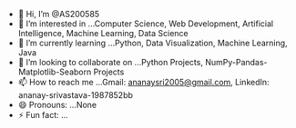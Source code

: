- 👋 Hi, I’m @AS200585
- 👀 I’m interested in ...Computer Science, Web Development, Artificial Intelligence, Machine Learning, Data Science
- 🌱 I’m currently learning ...Python, Data Visualization, Machine Learning, Java
- 💞️ I’m looking to collaborate on ...Python Projects, NumPy-Pandas-Matplotlib-Seaborn Projects
- 📫 How to reach me ...Gmail: ananaysri2005@gmail.com, LinkedIn: ananay-srivastava-1987852bb
- 😄 Pronouns: ...None
- ⚡ Fun fact: ...

<!---
AS200585/AS200585 is a ✨ special ✨ repository because its `README.md` (this file) appears on your GitHub profile.
You can click the Preview link to take a look at your changes.
--->
